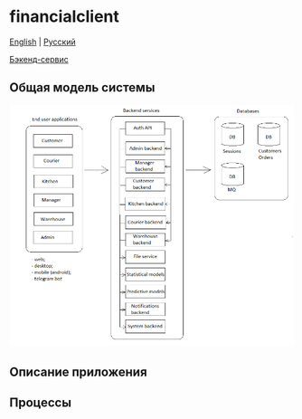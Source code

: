 # financialclient

[English](financialclient.md) | [Русский](financialclient.ru.md)

[Бэкенд-сервис](../backend/financialbackend.ru.md)

## Общая модель системы 

![system_overall](../img/system_overall.png)

## Описание приложения

## Процессы 
